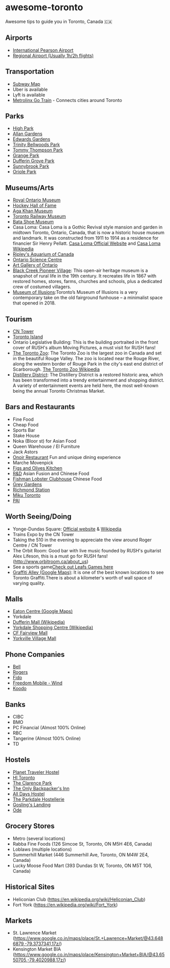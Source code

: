 ﻿# awesome-toronto
Awesome tips to guide you in Toronto, Canada 🇨🇦

## Airports
- [International Pearson Airport](https://www.torontopearson.com/)
- [Regional Airport (Usually 1h/2h flights)](https://www.portstoronto.com/)

## Transportation
- [Subway Map](http://www.ttc.ca/Subway/interactive_map/interactive_map.jsp#)
- Uber is available
- Lyft is available
- [Metrolinx Go Train](http://www.metrolinx.com/en/) - Connects cities around Toronto

## Parks
- [High Park](http://www.highparktoronto.com/)
- [Allan Gardens](https://www.toronto.ca/data/parks/prd/facilities/complex/41/index.html)
- [Edwards Gardens](https://torontobotanicalgarden.ca/get-gardening/public-gardens/edwards-gardens/)
- [Trinity Bellwoods Park](http://www.trinitybellwoods.ca/)
- [Tommy Thompson Park](https://tommythompsonpark.ca/)
- [Grange Park](http://grangeparktoronto.ca/grange-park-today/)
- [Dufferin Grove Park](https://www.toronto.ca/explore-enjoy/parks-gardens-beaches/)
- [Sunnybrook Park](https://www.toronto.ca/data/parks/prd/facilities/complex/28/index.html)
- [Oriole Park](https://www.toronto.ca/data/parks/prd/facilities/complex/245/index.html)

## Museums/Arts
- [Royal Ontario Museum](http://www.rom.on.ca/)
- [Hockey Hall of Fame](https://www.hhof.com/)
- [Aga Khan Museum](https://www.agakhanmuseum.org/)
- [Toronto Railway Museum](http://www.torontorailwaymuseum.ca/trm2018/)
- [Bata Shoe Museum](http://www.batashoemuseum.ca)
- Casa Loma: Casa Loma is a Gothic Revival style mansion and garden in midtown Toronto, Ontario, Canada, that is now a historic house museum and landmark. It was constructed from 1911 to 1914 as a residence for financier Sir Henry Pellatt.
[Casa Loma Official Website](http://casaloma.ca/) and [Casa Loma Wikipedia](https://en.wikipedia.org/wiki/Casa_Loma)
- [Ripley's Aquarium of Canada](https://www.ripleyaquariums.com/canada/)
- [Ontario Science Centre](https://www.ontariosciencecentre.ca/)
- [Art Gallery of Ontario](https://ago.ca/)
- [Black Creek Pioneer Village](https://blackcreek.ca/): This open-air heritage museum is a snapshot of rural life in the 19th century. It recreates life in 1867 with restored homes, stores, farms, churches and schools, plus a dedicated crew of costumed villagers.
- [Museum of Illusions](https://museumofillusions.ca/):Toronto’s Museum of Illusions is a very contemporary take on the old fairground funhouse – a minimalist space that opened in 2018.


## Tourism
- [CN Tower](http://www.cntower.ca/)
- [Toronto Island](http://www.torontoisland.com/)
- Ontario Legislative Building: This is the building portraited in the front cover of RUSH's album Moving Pictures, a must visit for RUSH fans!
- [The Toronto Zoo](http://www.torontozoo.com/): The Toronto Zoo is the largest zoo in Canada and set in the beautiful Rouge Valley. The zoo is located near the Rouge River, along the western border of Rouge Park in the city's east end district of Scarborough.
[The Toronto Zoo Wikipedia](https://en.wikipedia.org/wiki/Toronto_Zoo)
- [Distillery District](http://www.thedistillerydistrict.com/): The Distillery District is a restored historic area, which has been transformed into a trendy entertainment and shopping district. A variety of entertainment events are held here, the most well-known being the annual Toronto Christmas Market.


## Bars and Restaurants
- Fine Food
- Cheap Food
- Sports Bar
- Stake House
- Noka (Bloor st) for Asian Food
- Queen Warehouse / El Furniture
- Jack Astors
- [Onoir Restaurant](http://www.onoirtoronto.com/) Fun and unique dining experience
- Marche Movenpick
- [Figs and Olives Kitchen](http://figsnolives.ca/)
- [R&D](https://www.rdspadina.com/) Asian Fusion and Chinese Food
- [Fishman Lobster Clubhouse](https://flctoronto.com/) Chinese Food
- [Grey Gardens](http://www.greygardens.ca/)
- [Richmond Station](https://richmondstation.ca/)
- [Miku Toronto](https://mikutoronto.com/)
- [PAI](http://www.paitoronto.com/)

## Worth Seeing/Doing
- Yonge-Dundas Square: [Official website](http://www.ydsquare.ca/) & [Wikipedia](https://en.wikipedia.org/wiki/Yonge%E2%80%93Dundas_Square)
- Trains Expo by the CN Tower
- Taking the 510 in the evening to appreciate the view around Roger Centre / CN Tower
- The Orbit Room: Good bar with live music founded by RUSH's guitarist Alex Lifeson, this is a must go for RUSH fans! (http://www.orbitroom.ca/about_us)
- See a sports game[Check out Leafs Games here](https://www.nhl.com/mapleleafs/schedule/2018-09-01/ET)
- [Graffiti Alley (Google Maps)](https://www.google.ca/maps/place/Graffiti+Alley,+Toronto,+ON,+Canad%C3%A1/@43.6477094,-79.4016842,17z/data=!4m5!3m4!1s0x882b34dc5d1879bd:0xb1e3dea697e20389!8m2!3d43.6477085!4d-79.3995188): It is one of the best known locations to see Toronto Graffiti.There is about a kilometer's worth of wall space of varying quality.

## Malls
- [Eaton Centre (Google Maps)](https://goo.gl/maps/aQNcrhaPuh42)
- Yorkdale
- [Dufferin Mall (Wikipedia)](https://en.wikipedia.org/wiki/Dufferin_Mall)
- [Yorkdale Shopping Centre (Wikipedia)](https://en.wikipedia.org/wiki/Yorkdale_Shopping_Centre)
- [CF Fairview Mall](https://www.cfshops.com/fairview-mall.html?cid=lis_fvw_en_hp_gb)
- [Yorkville Village Mall](https://www.shopping-canada.com/shopping-malls-centers/ontario/toronto/hazelton-lanes)

## Phone Companies
- [Bell](https://www.bell.ca/)
- [Rogers](https://www.rogers.com/consumer/home)
- [Fido](http://www.fido.ca/)
- [Freedom Mobile - Wind](https://www.freedommobile.ca/)
- [Koodo](https://www.koodomobile.com/)

## Banks
- CIBC
- BMO
- PC Financial (Almost 100% Online)
- RBC
- Tangerine (Almost 100% Online)
- TD

## Hostels
- [Planet Traveler Hostel](https://theplanettraveler.com/)
- [HI Toronto](https://hihostels.ca/en/destinations/ontario/hi-toronto)
- [The Clarence Park](http://www.theclarencepark.com/)
- [The Only Backpacker's Inn](https://the-only-backpackers-inn.com/en-us)
- [All Days Hostel](http://www.alldayshostel.com/)
- [The Parkdale Hostellerie](http://www.theparkdale.ca/)
- [Gosling's Landing](http://www.goslingslanding.ca/)
- [Ode](http://www.odetoronto.ca/)

## Grocery Stores
- Metro (several locations)
- Rabba Fine Foods (126 Simcoe St, Toronto, ON M5H 4E6, Canada)
- Loblaws (multiple locations)
- Summerhill Market (446 Summerhill Ave, Toronto, ON M4W 2E4, Canada)
- Lucky Moose Food Mart (393 Dundas St W, Toronto, ON M5T 1G6, Canada)

## Historical Sites
- Heliconian Club (https://en.wikipedia.org/wiki/Heliconian_Club)
- Fort York (https://en.wikipedia.org/wiki/Fort_York)

## Markets
- St. Lawrence Market (https://www.google.co.in/maps/place/St.+Lawrence+Market/@43.6486879,-79.3737341,17z/)
- Kensington Market BIA (https://www.google.co.in/maps/place/Kensington+Market+BIA/@43.6550705,-79.4020988,17z/)
